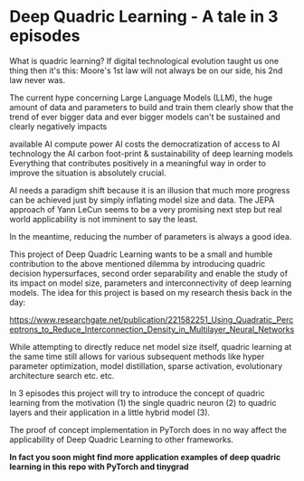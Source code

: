 # Deep Quadric Learning - A tale in 3 episodes

What is quadric learning?
If digital technological evolution taught us one thing then it's this: Moore's 1st law will not always be on our side, his 2nd law never was.

The current hype concerning Large Language Models (LLM), the huge amount of data and parameters to build and train them clearly show that the trend of ever bigger data and ever bigger models can't be sustained and clearly negatively impacts

available AI compute power
AI costs
the democratization of access to AI technology
the AI carbon foot-print & sustainability of deep learning models
Everything that contributes positively in a meaningful way in order to improve the situation is absolutely crucial.

AI needs a paradigm shift because it is an illusion that much more progress can be achieved just by simply inflating model size and data. The JEPA approach of Yann LeCun seems to be a very promising next step but real world applicability is not imminent to say the least.

In the meantime, reducing the number of parameters is always a good idea.

This project of Deep Quadric Learning wants to be a small and humble contribution to the above mentioned dilemma by introducing quadric decision hypersurfaces, second order separability and enable the study of its impact on model size, parameters and interconnectivity of deep learning models. The idea for this project is based on my research thesis back in the day:

https://www.researchgate.net/publication/221582251_Using_Quadratic_Perceptrons_to_Reduce_Interconnection_Density_in_Multilayer_Neural_Networks

While attempting to directly reduce net model size itself, quadric learning at the same time still allows for various subsequent methods like hyper parameter optimization, model distillation, sparse activation, evolutionary architecture search etc. etc.

In 3 episodes this project will try to introduce the concept of quadric learning from the motivation (1) the single quadric neuron (2) to quadric layers and their application in a little hybrid model (3).

The proof of concept implementation in PyTorch does in no way affect the applicability of Deep Quadric Learning to other frameworks.

**In fact you soon might find more application examples of deep quadric learning in this repo with PyTorch and tinygrad**
